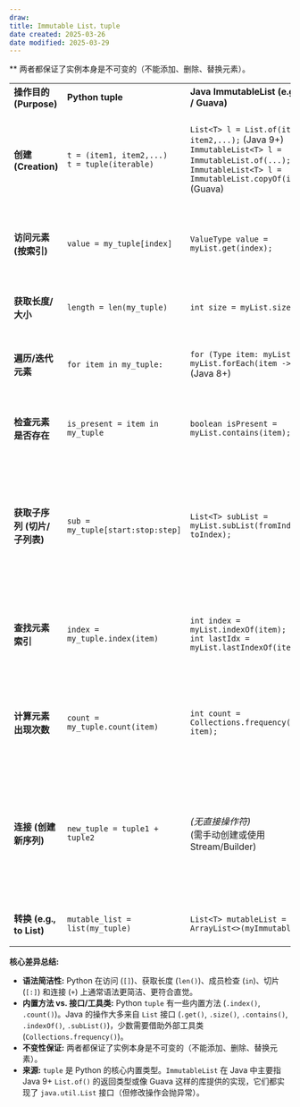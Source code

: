 ```yaml
---
draw:
title: Immutable List，tuple
date created: 2025-03-26
date modified: 2025-03-29
---
```

**
两者都保证了实例本身是不可变的（不能添加、删除、替换元素）。

|   |   |   |   |
|---|---|---|---|
|**操作目的 (Purpose)**|**Python tuple**|**Java ImmutableList (e.g., List.of / Guava)**|**备注 (Remarks)**|
|**创建 (Creation)**|`t = (item1, item2,...)` <br> `t = tuple(iterable)`|`List<T> l = List.of(item1, item2,...);` (Java 9+) <br> `ImmutableList<T> l = ImmutableList.of(...);` (Guava) <br> `ImmutableList<T> l = ImmutableList.copyOf(iterable);` (Guava)|Python 使用字面量 `()` 或构造函数。Java 9+ 提供 `List.of` 创建不可变 List；Guava 提供更丰富的创建方式。|
|**访问元素 (按索引)**|`value = my_tuple[index]`|`ValueType value = myList.get(index);`|Python 使用下标 `[]`，更简洁。Java 使用 `.get()` 方法。两者索引越界都会抛异常。|
|**获取长度/大小**|`length = len(my_tuple)`|`int size = myList.size();`|Python 使用内置 `len()` 函数。Java 使用 `.size()` 方法。|
|**遍历/迭代元素**|`for item in my_tuple:`|`for (Type item: myList)` <br> `myList.forEach(item ->...);` (Java 8+)|两者都支持简洁的 for-each 循环。Java 8+ 还提供 `forEach` 方法。|
|**检查元素是否存在**|`is_present = item in my_tuple`|`boolean isPresent = myList.contains(item);`|Python 使用 `in` 操作符，更自然。Java 使用 `.contains()` 方法。|
|**获取子序列 (切片/子列表)**|`sub = my_tuple[start:stop:step]`|`List<T> subList = myList.subList(fromIndex, toIndex);`|Python 切片非常灵活，返回新的 tuple。Java `subList` 返回 `List` 视图（对于不可变 List，该视图也是不可变的），不包含 `toIndex`。|
|**查找元素索引**|`index = my_tuple.index(item)`|`int index = myList.indexOf(item);` <br> `int lastIdx = myList.lastIndexOf(item);`|Python `.index()` 未找到时抛 `ValueError`。Java `.indexOf()` 未找到时返回 -1。Java 还提供 `.lastIndexOf()`。|
|**计算元素出现次数**|`count = my_tuple.count(item)`|`int count = Collections.frequency(myList, item);`|Python `tuple` 有内置 `.count()` 方法。Java 需要使用 `Collections` 工具类的静态方法 `.frequency()`。|
|**连接 (创建新序列)**|`new_tuple = tuple1 + tuple2`|_(无直接操作符)_ <br> (需手动创建或使用 Stream/Builder)|Python 使用 `+` 直接连接创建新 tuple。Java 没有 `+` 操作符，需要更复杂的步骤（如 Stream API 或 Guava 的 Builder）来合并创建新的不可变 List。|
|**转换 (e.g., to List)**|`mutable_list = list(my_tuple)`|`List<T> mutableList = new ArrayList<>(myImmutableList);`|两者都可以方便地转换为对应的可变列表类型。|

**核心差异总结:**

- **语法简洁性:** Python 在访问 (`[]`)、获取长度 (`len()`)、成员检查 (`in`)、切片 (`[:]`) 和连接 (`+`) 上通常语法更简洁、更符合直觉。
- **内置方法 vs. 接口/工具类:** Python `tuple` 有一些内置方法 (`.index()`, `.count()`)。Java 的操作大多来自 `List` 接口 (`.get()`, `.size()`, `.contains()`, `.indexOf()`, `.subList()`)，少数需要借助外部工具类 (`Collections.frequency()`)。
- **不变性保证:** 两者都保证了实例本身是不可变的（不能添加、删除、替换元素）。
- **来源:** `tuple` 是 Python 的核心内置类型。`ImmutableList` 在 Java 中主要指 Java 9+ `List.of()` 的返回类型或像 Guava 这样的库提供的实现，它们都实现了 `java.util.List` 接口（但修改操作会抛异常）。

